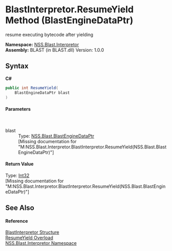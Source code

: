# BlastInterpretor.ResumeYield Method (BlastEngineDataPtr)
 

resume executing bytecode after yielding

**Namespace:**&nbsp;<a href="N_NSS_Blast_Interpretor">NSS.Blast.Interpretor</a><br />**Assembly:**&nbsp;BLAST (in BLAST.dll) Version: 1.0.0

## Syntax

**C#**<br />
``` C#
public int ResumeYield(
	BlastEngineDataPtr blast
)
```


#### Parameters
&nbsp;<dl><dt>blast</dt><dd>Type: <a href="T_NSS_Blast_BlastEngineDataPtr">NSS.Blast.BlastEngineDataPtr</a><br />\[Missing <param name="blast"/> documentation for "M:NSS.Blast.Interpretor.BlastInterpretor.ResumeYield(NSS.Blast.BlastEngineDataPtr)"\]</dd></dl>

#### Return Value
Type: <a href="https://docs.microsoft.com/dotnet/api/system.int32" target="_blank" rel="noopener noreferrer">Int32</a><br />\[Missing <returns> documentation for "M:NSS.Blast.Interpretor.BlastInterpretor.ResumeYield(NSS.Blast.BlastEngineDataPtr)"\]

## See Also


#### Reference
<a href="T_NSS_Blast_Interpretor_BlastInterpretor">BlastInterpretor Structure</a><br /><a href="Overload_NSS_Blast_Interpretor_BlastInterpretor_ResumeYield">ResumeYield Overload</a><br /><a href="N_NSS_Blast_Interpretor">NSS.Blast.Interpretor Namespace</a><br />